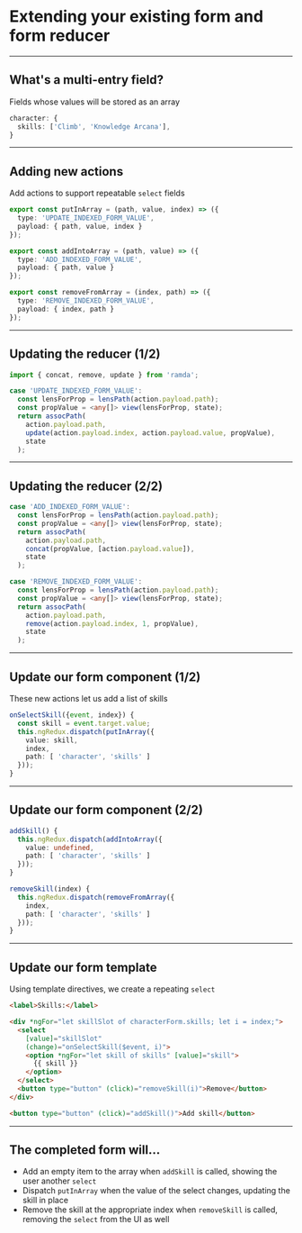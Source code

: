 
# Extending your existing form and form reducer

---

## What's a multi-entry field?
Fields whose values will be stored as an array

```ts
character: {
  skills: ['Climb', 'Knowledge Arcana'],
}
```

---

## Adding new actions
Add actions to support repeatable `select` fields

```ts
export const putInArray = (path, value, index) => ({
  type: 'UPDATE_INDEXED_FORM_VALUE',
  payload: { path, value, index }
});

export const addIntoArray = (path, value) => ({
  type: 'ADD_INDEXED_FORM_VALUE',
  payload: { path, value }
});

export const removeFromArray = (index, path) => ({
  type: 'REMOVE_INDEXED_FORM_VALUE',
  payload: { index, path }
});
```

---

## Updating the reducer (1/2)

```ts
import { concat, remove, update } from 'ramda';

case 'UPDATE_INDEXED_FORM_VALUE':
  const lensForProp = lensPath(action.payload.path);
  const propValue = <any[]> view(lensForProp, state);
  return assocPath(
    action.payload.path,
    update(action.payload.index, action.payload.value, propValue),
    state
  );
```

---

## Updating the reducer (2/2)

```ts
case 'ADD_INDEXED_FORM_VALUE':
  const lensForProp = lensPath(action.payload.path);
  const propValue = <any[]> view(lensForProp, state);
  return assocPath(
    action.payload.path,
    concat(propValue, [action.payload.value]),
    state
  );

case 'REMOVE_INDEXED_FORM_VALUE':
  const lensForProp = lensPath(action.payload.path);
  const propValue = <any[]> view(lensForProp, state);
  return assocPath(
    action.payload.path,
    remove(action.payload.index, 1, propValue),
    state
  );
```

---

## Update our form component (1/2)
These new actions let us add a list of skills

```ts
onSelectSkill({event, index}) {
  const skill = event.target.value;
  this.ngRedux.dispatch(putInArray({
    value: skill,
    index,
    path: [ 'character', 'skills' ]
  }));
}
```

---
## Update our form component (2/2)

```ts
addSkill() {
  this.ngRedux.dispatch(addIntoArray({
    value: undefined,
    path: [ 'character', 'skills' ]
  }));
}

removeSkill(index) {
  this.ngRedux.dispatch(removeFromArray({
    index,
    path: [ 'character', 'skills' ]
  }));
}
```

---

## Update our form template
Using template directives, we create a repeating `select`

```html
<label>Skills:</label>

<div *ngFor="let skillSlot of characterForm.skills; let i = index;">
  <select
    [value]="skillSlot"
    (change)="onSelectSkill($event, i)">
    <option *ngFor="let skill of skills" [value]="skill">
      {{ skill }}
    </option>
  </select>
  <button type="button" (click)="removeSkill(i)">Remove</button>
</div>

<button type="button" (click)="addSkill()">Add skill</button>
```

---

## The completed form will...
- Add an empty item to the array when `addSkill` is called, showing the user another `select`
- Dispatch `putInArray` when the value of the select changes, updating the skill in place
- Remove the skill at the appropriate index when `removeSkill` is called, removing the `select` from the UI as well 

